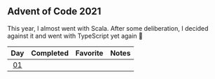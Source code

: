 ## Advent of Code 2021

This year, I almost went with Scala. After some deliberation, I decided against it and went with TypeScript yet again :tada:

|         Day         | Completed | Favorite | Notes |
| :-----------------: | :-------: | :------: | ----- |
| [01](src/day-01.ts) |           |          |       |